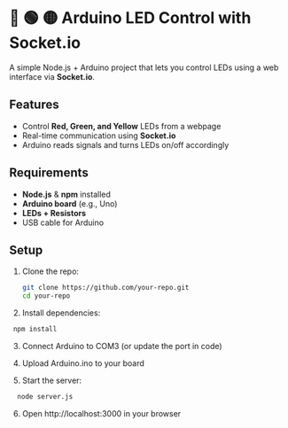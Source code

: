 # 🔴 🟢 🟡 **Arduino LED Control with Socket.io**  


A simple Node.js + Arduino project that lets you control LEDs using a web interface via **Socket.io**.  

## Features
- Control **Red, Green, and Yellow** LEDs from a webpage  
- Real-time communication using **Socket.io**  
- Arduino reads signals and turns LEDs on/off accordingly  

## Requirements  
- **Node.js** & **npm** installed  
- **Arduino board** (e.g., Uno)  
- **LEDs + Resistors**  
- USB cable for Arduino  

## **Setup**  
1. Clone the repo:  
   ```sh
   git clone https://github.com/your-repo.git  
   cd your-repo
   
2. Install dependencies:
  ```sh
   npm install
  ```

3. Connect Arduino to COM3 (or update the port in code)
   
5. Upload Arduino.ino to your board
   
6. Start the server:
  ```sh
    node server.js
  ```

6. Open http://localhost:3000 in your browser
